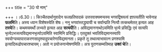 +++
title = "30 यो माम्"

+++
।।6.30।। किञ्चैतदर्थानुवादेन फलप्रतिपादकं उत्तरवाक्यमप्यस्य भगवद्विषयत्वं
ज्ञापयतीति भावेनाह **फलमि**ति। अस्य ध्यान विशेषस्येति शेषः। ननु
भगवांस्तद्ध्यायी च सर्वान्प्रति नित्यौ तत्कथमेतत् इत्यत आह **तस्ये**ति।
कथमयमर्थो लभ्यते इत्यत आह **सत्यपी**ति। अविद्यमाननाथोऽयमिति भृत्ये
प्रसिद्धिः एवं सत्यपि भृत्येऽभजत्यविद्यमानभृत्योऽयमिति स्वामिनि
प्रसिद्धिः। एतदुक्तं भवतिविद्यमानस्यापि
स्वयोग्यव्यापाराकरणसादृश्यादुपचारेणाविद्यमानता। प्रकृते तु
तथात्वाभावात्न प्रणश्यामि इत्यादिरूढोपचारश्चायम्। अतो न
प्रयोजनान्वेषणमिति। अत्र पुराणसम्मतिमाह **उक्तं चे**ति।
